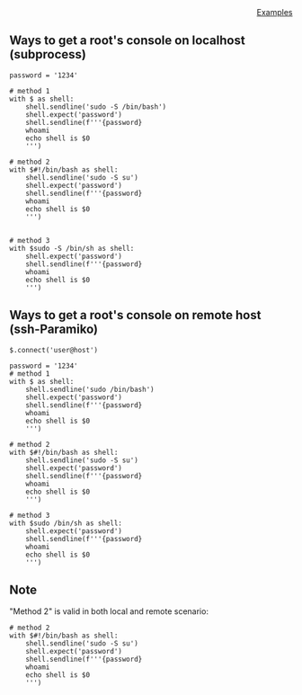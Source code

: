 
<div style="text-align:right"><a href="./index">Examples</a></div>

## Ways to get a root's console on localhost (subprocess)
```
password = '1234'

# method 1
with $ as shell:
    shell.sendline('sudo -S /bin/bash')
    shell.expect('password')
    shell.sendline(f'''{password}
    whoami
    echo shell is $0
    ''')

# method 2
with $#!/bin/bash as shell:
    shell.sendline('sudo -S su')
    shell.expect('password')
    shell.sendline(f'''{password}
    whoami
    echo shell is $0
    ''')


# method 3
with $sudo -S /bin/sh as shell:
    shell.expect('password')
    shell.sendline(f'''{password}
    whoami
    echo shell is $0
    ''')

```

## Ways to get a root's console on remote host (ssh-Paramiko)

```
$.connect('user@host')

password = '1234'
# method 1
with $ as shell:
    shell.sendline('sudo /bin/bash')
    shell.expect('password')
    shell.sendline(f'''{password}
    whoami
    echo shell is $0
    ''')

# method 2
with $#!/bin/bash as shell:
    shell.sendline('sudo -S su')
    shell.expect('password')
    shell.sendline(f'''{password}
    whoami
    echo shell is $0
    ''')

# method 3
with $sudo /bin/sh as shell:
    shell.expect('password')
    shell.sendline(f'''{password}
    whoami
    echo shell is $0
    ''')
 ```
 
## Note
 
"Method 2" is valid in both local and remote scenario:
```
# method 2
with $#!/bin/bash as shell:
    shell.sendline('sudo -S su')
    shell.expect('password')
    shell.sendline(f'''{password}
    whoami
    echo shell is $0
    ''')
```
